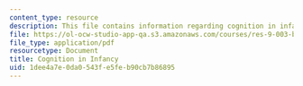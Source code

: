 ```yaml
---
content_type: resource
description: This file contains information regarding cognition in infancy.
file: https://ol-ocw-studio-app-qa.s3.amazonaws.com/courses/res-9-003-brains-minds-and-machines-summer-course-summer-2015/1dee4a7e0da0543fe5feb90cb7b86895_MITRES_9_003SUM15_Lec3-1.pdf
file_type: application/pdf
resourcetype: Document
title: Cognition in Infancy
uid: 1dee4a7e-0da0-543f-e5fe-b90cb7b86895
---
```

